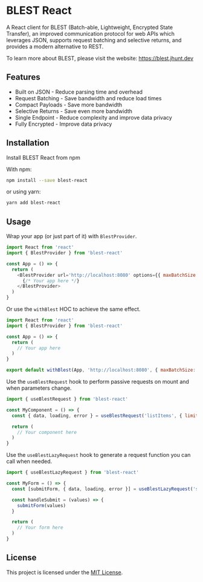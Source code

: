 # BLEST React

A React client for BLEST (Batch-able, Lightweight, Encrypted State Transfer), an improved communication protocol for web APIs which leverages JSON, supports request batching and selective returns, and provides a modern alternative to REST.

To learn more about BLEST, please visit the website: https://blest.jhunt.dev

## Features

- Built on JSON - Reduce parsing time and overhead
- Request Batching - Save bandwidth and reduce load times
- Compact Payloads - Save more bandwidth
- Selective Returns - Save even more bandwidth
- Single Endpoint - Reduce complexity and improve data privacy
- Fully Encrypted - Improve data privacy

## Installation

Install BLEST React from npm

With npm:
```bash
npm install --save blest-react
```
or using yarn:
```bash
yarn add blest-react
```

## Usage

Wrap your app (or just part of it) with `BlestProvider`.

```javascript
import React from 'react'
import { BlestProvider } from 'blest-react'

const App = () => {
  return (
    <BlestProvider url='http://localhost:8080' options={{ maxBatchSize: 25, bufferDelay: 10, headers: { Authorization: 'Bearer token' } }}>
      {/* Your app here */}
    </BlestProvider>
  )
}
```
Or use the `withBlest` HOC to achieve the same effect.

```javascript
import React from 'react'
import { BlestProvider } from 'blest-react'

const App = () => {
  return (
    // Your app here
  )
}

export default withBlest(App, 'http://localhost:8080', { maxBatchSize: 25, bufferDelay: 10, headers: { Authorization: 'Bearer token' } })
```

Use the `useBlestRequest` hook to perform passive requests on mount and when parameters change.

```javascript
import { useBlestRequest } from 'blest-react'

const MyComponent = () => {
  const { data, loading, error } = useBlestRequest('listItems', { limit: 24 }, ['data', ['pageInfo', ['endCursor', 'hasNextPage']]])

  return (
    // Your component here
  )
}
```

Use the `useBlestLazyRequest` hook to generate a request function you can call when needed.

```javascript
import { useBlestLazyRequest } from 'blest-react'

const MyForm = () => {
  const [submitForm, { data, loading, error }] = useBlestLazyRequest('submitForm')

  const handleSubmit = (values) => {
    submitForm(values)
  }

  return (
    // Your form here
  )
}
```

## License

This project is licensed under the [MIT License](LICENSE).
